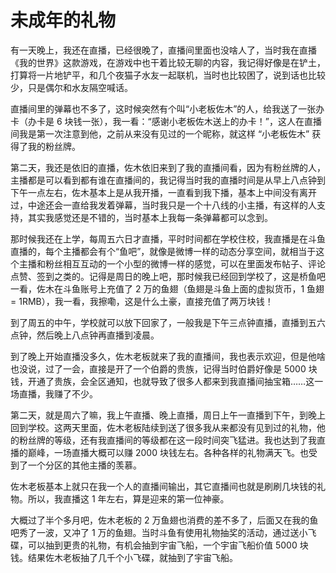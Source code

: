 # 未成年的礼物

有一天晚上，我还在直播，已经很晚了，直播间里面也没啥人了，当时我在直播《我的世界》这款游戏，在游戏中也干着比较无聊的内容，我记得好像是在铲土，打算将一片地铲平，和几个夜猫子水友一起联机，当时也比较困了，说到话也比较少，只是偶尔和水友隔空喊话。

直播间里的弹幕也不多了，这时候突然有个叫“小老板佐木”的人，给我送了一张办卡（办卡是 6 块钱一张），我一看：“感谢小老板佐木送上的办卡！”，这人在直播间我是第一次注意到他，之前从来没有见过的一个昵称，就这样 “小老板佐木” 获得了我的粉丝牌。

第二天，我还是依旧的直播，佐木依旧来到了我的直播间看，因为有粉丝牌的人，主播都是可以看到都有谁在直播间的，我记得当时我的直播时间是从早上八点钟到下午一点左右，佐木基本上是从我开播，一直看到我下播，基本上中间没有离开过，中途还会一直给我发着弹幕，当时我只是一个十八线的小主播，有这样的人支持，其实我感觉还是不错的，当时基本上我每一条弹幕都可以念到。

那时候我还在上学，每周五六日才直播，平时时间都在学校住校，我直播是在斗鱼直播的，每个主播都会有个“鱼吧”，就像是微博一样的动态分享空间，就相当于这个主播和粉丝相互互动的一个小型的微博一样的感觉，可以在里面发布帖子、评论点赞、签到之类的。记得是周日的晚上吧，那时候我已经回到学校了，这是桥鱼吧一看，佐木在斗鱼账号上充值了 2 万的鱼翅（鱼翅是斗鱼上面的虚拟货币，1 鱼翅 = 1RMB），我一看，我擦嘞，这是什么土豪，直接充值了两万块钱！

到了周五的中午，学校就可以放下回家了，一般我是下午三点钟直播，直播到五六点钟，然后晚上八点钟再直播到凌晨。

到了晚上开始直播没多久，佐木老板就来了我的直播间，我也表示欢迎，但是他啥也没说，过了一会，直接是开了一个伯爵的贵族，记得当时伯爵好像是 5000 块钱，开通了贵族，会全区通知，也就导致了很多人都来到我直播间抽宝箱……这一场直播，我赚了不少。

第二天，就是周六了嘛，我上午直播、晚上直播，周日上午一直播到下午，到晚上回到学校。这两天里面，佐木老板陆续到送了很多我从来都没有见到过的礼物，他的粉丝牌的等级，还有我直播间的等级都在这一段时间突飞猛进。我也达到了我直播的巅峰，一场直播大概可以赚 2000 块钱左右。各种各样的礼物满天飞。也受到了一个分区的其他主播的羡慕。

佐木老板基本上就只在我一个人的直播间输出，其它直播间也就是刷刷几块钱的礼物。所以，我直播这 1 年左右，算是迎来的第一位神豪。

大概过了半个多月吧，佐木老板的 2 万鱼翅也消费的差不多了，后面又在我的鱼吧秀了一波，又冲了 1 万的鱼翅。当时斗鱼有使用礼物抽奖的活动，通过送小飞碟，可以抽到更贵的礼物，有机会抽到宇宙飞船，一个宇宙飞船价值 5000 块钱。结果佐木老板抽了几千个小飞碟，就抽到了宇宙飞船。
